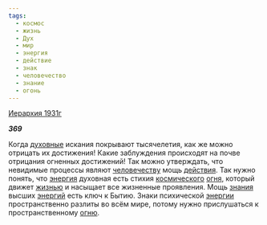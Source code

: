 ```yaml
---
tags:
  - космос
  - жизнь
  - Дух
  - мир
  - энергия
  - действие
  - знак
  - человечество
  - знание
  - огонь
---
```

[Иерархия 1931г](https://127.0.0.1:4002/agni/1931)

___369___

Когда [духовные](../../../tags/#Дух) искания покрывают тысячелетия, как же можно отрицать их достижения! Какие заблуждения происходят на почве отрицания огненных достижений! Так можно утверждать, что невидимые процессы являют [человечеству](../../../tags/#человечество) мощь [действия](../../../tags/#действие). Так нужно понять, что [энергия](../../../tags/#энергия) духовная есть стихия [космического](../../../tags/#космос) [огня](../../../tags/#огонь), который движет [жизнью](../../../tags/#жизнь) и насыщает все жизненные проявления. Мощь [знания](../../../tags/#знание) высших [энергий](../../../tags/#энергия) есть ключ к Бытию. Знаки психической [энергии](../../../tags/#энергия) пространственно разлиты во всём мире, потому нужно прислушаться к пространственному [огню](../../../tags/#огонь).   

